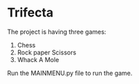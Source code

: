 # Trifecta

The project is having three games:
1. Chess
2. Rock paper Scissors
3. Whack A Mole

Run the MAINMENU.py file to run the game.
